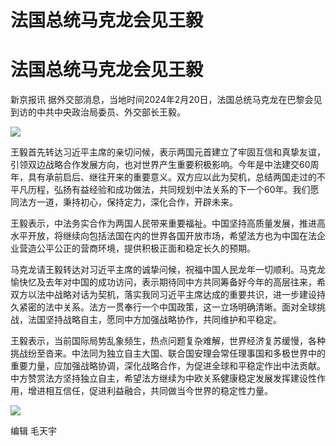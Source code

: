 # 法国总统马克龙会见王毅

# 法国总统马克龙会见王毅

新京报讯 据外交部消息，当地时间2024年2月20日，法国总统马克龙在巴黎会见到访的中共中央政治局委员、外交部长王毅。

![](https://inews.gtimg.com/om_bt/On1tKd5B8woUsoFvJjMdvy8XFVMlxcZorNBZs4AGkPjFkAA/1000)

王毅首先转达习近平主席的亲切问候，表示两国元首建立了牢固互信和真挚友谊，引领双边战略合作发展方向，也对世界产生重要积极影响。今年是中法建交60周年，具有承前启后、继往开来的重要意义。双方应以此为契机，总结两国走过的不平凡历程，弘扬有益经验和成功做法，共同规划中法关系的下一个60年。我们愿同法方一道，秉持初心，保持定力，深化合作，开辟未来。

王毅表示，中法务实合作为两国人民带来重要福祉。中国坚持高质量发展，推进高水平开放，将继续向包括法国在内的世界各国开放市场，希望法方也为中国在法企业营造公平公正的营商环境，提供积极正面和稳定长久的预期。

马克龙请王毅转达对习近平主席的诚挚问候，祝福中国人民龙年一切顺利。马克龙愉快忆及去年对中国的成功访问，表示期待同中方共同筹备好今年的高层往来，希双方以法中战略对话为契机，落实我同习近平主席达成的重要共识，进一步建设持久紧密的法中关系。法方一贯奉行一个中国政策，这一立场明确清晰。面对全球挑战，法国坚持战略自主，愿同中方加强战略协作，共同维护和平稳定。

王毅表示，当前国际局势乱象频生，热点问题复杂难解，世界经济复苏缓慢，各种挑战纷至沓来。中法同为独立自主大国、联合国安理会常任理事国和多极世界中的重要力量，应加强战略协调，深化战略合作，为促进全球和平稳定作出中法贡献。中方赞赏法方坚持独立自主，希望法方继续为中欧关系健康稳定发展发挥建设性作用，增进相互信任，促进利益融合，共同做当今世界的稳定性力量。

![](https://inews.gtimg.com/om_bt/OcOJ0Cg0-5Dv3XSYH4BAY1YUKxFuEihLppI4-95o1YB44AA/1000)

编辑 毛天宇

